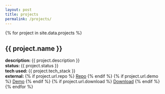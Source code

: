 ```yaml
---
layout: post
title: projects
permalink: /projects/
---
```


{% for project in site.data.projects %}
<div class="project">
    <h2>{{ project.name }}</h2>
    <div><strong>description: </strong>{{ project.description }}</div>
    <div><strong>status: </strong>{{ project.status }}</div>
    <div><strong>tech used: </strong>{{ project.tech_stack }}</div>
    <div>
        <strong>external: </strong>
        {% if project.url.repo %}
            <a href="{{ project.url.repo }}">Repo</a>
        {% endif %}
        {% if project.url.demo %}
            <a href="{{ project.url.demo }}">Demo</a>
        {% endif %}
        {% if project.url.download %}
            <a href="{{ project.url.download }}">Download</a>
        {% endif %}
    </div>
</div>
{% endfor %}